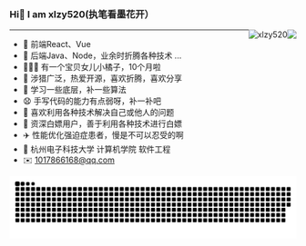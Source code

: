 ### Hi👋 I am xlzy520(执笔看墨花开）

<img align="right" height="160" src="https://github-readme-stats.vercel.app/api?username=xlzy520&show_icons=true&icon_color=fb7299&text_color=fb7299&bg_color=ffffff&hide_title=true" />

<img align="right" height="160" src="https://count.getloli.com/get/@xlzy520" alt="xlzy520" />
<div>
<!-- <img aligin="right" src="https://img.shields.io/badge/%E5%A5%B3%E5%84%BF%E5%B0%8F%E6%A9%98%E5%AD%90-9%E4%B8%AA%E6%9C%88%E5%95%A6-orange" /> -->
<!-- <img aligin="right" src="https://img.shields.io/badge/npm--downloads-15781-brightgreen" /> -->
<!--   <img aligin="right" src="https://img.shields.io/badge/Bilibili%20fans-256-%23fb7299" /> -->
<!--     <img aligin="right" src="https://img.shields.io/badge/%E5%B0%8F%E7%A8%8B%E5%BA%8F%E7%94%A8%E6%88%B7-1389-brightgreen" /> -->
</div>


---
- :orange_book:  前端React、Vue
- :orange_book: 后端Java、Node，业余时折腾各种技术 ...
- 👨‍👩‍👧 有一个宝贝女儿小橘子，10个月啦
- :ram:  涉猎广泛，热爱开源，喜欢折腾，喜欢分享
- :hammer:  学习一些底层，补一些算法
- 😧 手写代码的能力有点弱呀，补一补吧
- 🌄 喜欢利用各种技术解决自己或他人的问题
- 💸 资深白嫖用户，善于利用各种技术进行白嫖
- ✈️ 性能优化强迫症患者，慢是不可以忍受的啊
- 🏫 杭州电子科技大学 计算机学院  软件工程
- ✉️ 1017866168@qq.com

![](https://raw.githubusercontent.com/xlzy520/xlzy520/main/assets/github-contribution-grid-snake.svg)
